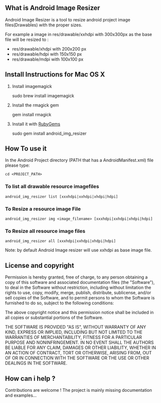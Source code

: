 ## What is Android Image Resizer

Android Image Resizer is a tool to resize android project image files(Drawables) with the proper sizes.

For example a image in res/drawable/xxhdpi with 300x300px as the base file will be resized to :

* res/drawable/xhdpi with 200x200 px
* res/drawable/hdpi with 150x150 px
* res/drawable/mdpi with 100x100 px

## Install Instructions for Mac OS X

1. Install imagemagick 
    
    sudo brew install imagemagick
    
2. Install the rmagick gem 
	
    gem install rmagick

3. Install it with [RubyGems](https://rubygems.org/)

    sudo gem install android_img_resizer
	
## How To use it 

In the Android Project directory (PATH that has a AndroidManifest.xml) file please type: 

    cd <PROJECT_PATH>

### To list all drawable resource imagefiles
	
    android_img_resizer list [xxxhdpi|xxhdpi|xhdpi|hdpi] 

### To Resize a resource image File 	
	
    android_img_resizer img <image_filename> [xxxhdpi|xxhdpi|xhdpi|hdpi]  

### To Resize all resource image files 
	
    android_img_resizer all [xxxhdpi|xxhdpi|xhdpi|hdpi]  

Note: by default Android Image resizer will use xxhdpi as base image file. 

## License and copyright ##

Permission is hereby granted, free of charge, to any person obtaining a copy
of this software and associated documentation files (the "Software"), to
deal in the Software without restriction, including without limitation the
rights to use, copy, modify, merge, publish, distribute, sublicense, and/or
sell copies of the Software, and to permit persons to whom the Software is
furnished to do so, subject to the following conditions:

The above copyright notice and this permission notice shall be included in
all copies or substantial portions of the Software.

THE SOFTWARE IS PROVIDED "AS IS", WITHOUT WARRANTY OF ANY KIND, EXPRESS OR
IMPLIED, INCLUDING BUT NOT LIMITED TO THE WARRANTIES OF MERCHANTABILITY,
FITNESS FOR A PARTICULAR PURPOSE AND NONINFRINGEMENT. IN NO EVENT SHALL
THE AUTHORS BE LIABLE FOR ANY CLAIM, DAMAGES OR OTHER LIABILITY, WHETHER
IN AN ACTION OF CONTRACT, TORT OR OTHERWISE, ARISING FROM, OUT OF OR IN
CONNECTION WITH THE SOFTWARE OR THE USE OR OTHER DEALINGS IN THE SOFTWARE.

## How can i help ?

Contributions are welcome ! The project is mainly missing documentation and examples...

